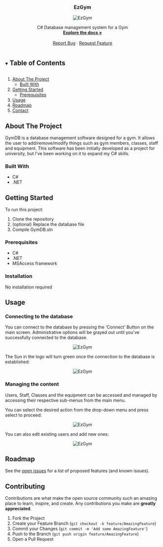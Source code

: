 <br />
<p align="center">
  <a href="https://github.com/macko939/snakeJS">  </a>

  <h3 align="center">EzGym</h3>
   <p align="center"><img src="https://i.imgur.com/kFU8R87.png" alt="EzGym" class="center"></p>

  <p align="center">
    C# Database management system for a Gym
    <br />
    <a href="https://github.com/macko939/snakeJS"><strong>Explore the docs »</strong></a>
    <br />
    <br />
    <a href="https://github.com/macko939/snakeJS/issues">Report Bug</a>
    ·
    <a href="https://github.com/macko939/snakeJS/issues">Request Feature</a>
  </p>
</p>



<!-- TABLE OF CONTENTS -->
<details open="open">
  <summary><h2 style="display: inline-block">Table of Contents</h2></summary>
  <ol>
    <li>
      <a href="#about-the-project">About The Project</a>
      <ul>
        <li><a href="#built-with">Built With</a></li>
      </ul>
    </li>
    <li>
      <a href="#getting-started">Getting Started</a>
      <ul>
        <li><a href="#prerequisites">Prerequisites</a></li>
      </ul>
    </li>
    <li><a href="#usage">Usage</a></li>
    <li><a href="#roadmap">Roadmap</a></li>
    <li><a href="#contact">Contact</a></li>
  </ol>
</details>



<!-- ABOUT THE PROJECT -->
## About The Project

GymDB is a database management software designed for a gym. It allows the user to add/remove/modify things such as gym members, classes, staff and equipment. This software has been initially developed as a project for university, but I've been working on it to expand my C# skills.

### Built With

* []() C#
* []() .NET

<!-- GETTING STARTED -->
## Getting Started

To run this project:

1. Clone the repository
2. (optional) Replace the database file
3. Compile GymDB.sln


### Prerequisites

* []() C#
* []() .NET
* []() MSAccess framework

### Installation

No installation required



<!-- USAGE EXAMPLES -->
## Usage

### Connecting to the database

You can connect to the database by pressing the 'Connect' Button on the main screen. Administrative options will be grayed out until you've successfully connected to the database. 

<p align="center"><img src="https://i.imgur.com/2wNvhfF.png" alt="EzGym" class="center"></p>

The Sun in the logo will turn green once the connection to the database is established:

<p align="center"><img src="https://i.imgur.com/VOY4RYY.png" alt="EzGym" class="center"></p>

### Managing the content

Users, Staff, Classes and the equipment can be accessed and managed by accessing their respective sub-menus from the main menu. 

You can select the desired action from the drop-down menu and press select to proceed:

<p align="center"><img src="https://i.imgur.com/Q6D2CZm.png" alt="EzGym" class="center"></p>

You can also edit existing users and add new ones:

<p align="center"><img src="https://i.imgur.com/JmX9bzL.png" alt="EzGym" class="center"></p>


<!-- ROADMAP -->
## Roadmap

See the [open issues](https://github.com/macko939/GymDB/issues) for a list of proposed features (and known issues).


<!-- CONTRIBUTING -->
## Contributing

Contributions are what make the open source community such an amazing place to learn, inspire, and create. Any contributions you make are **greatly appreciated**.

1. Fork the Project
2. Create your Feature Branch (`git checkout -b feature/AmazingFeature`)
3. Commit your Changes (`git commit -m 'Add some AmazingFeature'`)
4. Push to the Branch (`git push origin feature/AmazingFeature`)
5. Open a Pull Request

